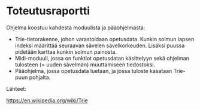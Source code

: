 # Toteutusraportti

Ohjelma koostuu kahdesta moduulista ja pääohjelmasta:
- Trie-tietorakenne, johon varastoidaan opetusdata. Kunkin solmun lapsen indeksi määrittää seuraavan sävelen sävelkorkeuden. Lisäksi puussa pidetään karttaa kunkin solmun painosta.
- Midi-moduuli, jossa on funktiot opetusdatan käsittelyyn sekä ohjelman tulosteen (= uuden sävelmän) muuttamiseen tiedostoksi.
- Pääohjelma, jossa opetusdata luetaan, ja jossa tuloste kasataan Trie-puun pohjalta.

Lähteet:

https://en.wikipedia.org/wiki/Trie
